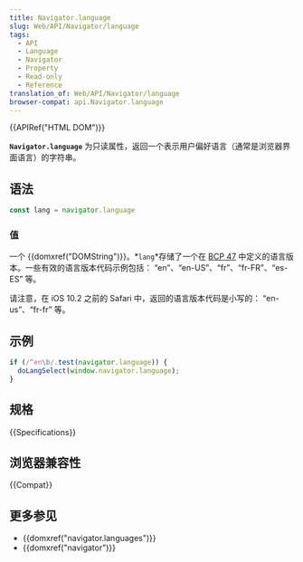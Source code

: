 ```yaml
---
title: Navigator.language
slug: Web/API/Navigator/language
tags:
  - API
  - Language
  - Navigator
  - Property
  - Read-only
  - Reference
translation_of: Web/API/Navigator/language
browser-compat: api.Navigator.language
---
```

{{APIRef("HTML DOM")}}

**`Navigator.language`** 为只读属性，返回一个表示用户偏好语言（通常是浏览器界面语言）的字符串。

## 语法

```js
const lang = navigator.language
```

### 值

一个 {{domxref("DOMString")}}。*`lang`*存储了一个在 [BCP 47](https://tools.ietf.org/rfc/bcp/bcp47.txt) 中定义的语言版本。一些有效的语言版本代码示例包括： “en”、“en-US”、“fr”、“fr-FR”、“es-ES” 等。

请注意，在 iOS 10.2 之前的 Safari 中，返回的语言版本代码是小写的： “en-us”、“fr-fr” 等。

## 示例

```js
if (/^en\b/.test(navigator.language)) {
  doLangSelect(window.navigator.language);
}
```

## 规格

{{Specifications}}

## 浏览器兼容性

{{Compat}}

## 更多参见

- {{domxref("navigator.languages")}}
- {{domxref("navigator")}}
